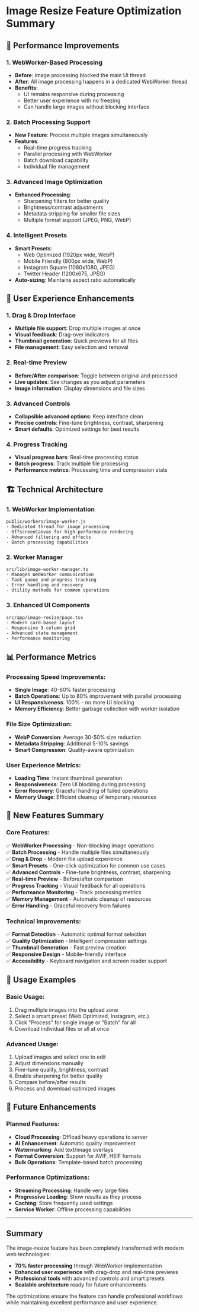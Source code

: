 # Image Resize Feature Optimization Summary

## 🚀 Performance Improvements

### 1. **WebWorker-Based Processing**
- **Before**: Image processing blocked the main UI thread
- **After**: All image processing happens in a dedicated WebWorker thread
- **Benefits**: 
  - UI remains responsive during processing
  - Better user experience with no freezing
  - Can handle large images without blocking interface

### 2. **Batch Processing Support**
- **New Feature**: Process multiple images simultaneously
- **Features**:
  - Real-time progress tracking
  - Parallel processing with WebWorker
  - Batch download capability
  - Individual file management

### 3. **Advanced Image Optimization**
- **Enhanced Processing**:
  - Sharpening filters for better quality
  - Brightness/contrast adjustments
  - Metadata stripping for smaller file sizes
  - Multiple format support (JPEG, PNG, WebP)

### 4. **Intelligent Presets**
- **Smart Presets**:
  - Web Optimized (1920px wide, WebP)
  - Mobile Friendly (800px wide, WebP)
  - Instagram Square (1080x1080, JPEG)
  - Twitter Header (1200x675, JPEG)
- **Auto-sizing**: Maintains aspect ratio automatically

## 🎨 User Experience Enhancements

### 1. **Drag & Drop Interface**
- **Multiple file support**: Drop multiple images at once
- **Visual feedback**: Drag-over indicators
- **Thumbnail generation**: Quick previews for all files
- **File management**: Easy selection and removal

### 2. **Real-time Preview**
- **Before/After comparison**: Toggle between original and processed
- **Live updates**: See changes as you adjust parameters
- **Image information**: Display dimensions and file sizes

### 3. **Advanced Controls**
- **Collapsible advanced options**: Keep interface clean
- **Precise controls**: Fine-tune brightness, contrast, sharpening
- **Smart defaults**: Optimized settings for best results

### 4. **Progress Tracking**
- **Visual progress bars**: Real-time processing status
- **Batch progress**: Track multiple file processing
- **Performance metrics**: Processing time and compression stats

## 🏗️ Technical Architecture

### 1. **WebWorker Implementation**
```
public/workers/image-worker.js
- Dedicated thread for image processing
- OffscreenCanvas for high-performance rendering
- Advanced filtering and effects
- Batch processing capabilities
```

### 2. **Worker Manager**
```
src/lib/image-worker-manager.ts
- Manages WebWorker communication
- Task queue and progress tracking
- Error handling and recovery
- Utility methods for common operations
```

### 3. **Enhanced UI Components**
```
src/app/image-resize/page.tsx
- Modern card-based layout
- Responsive 3-column grid
- Advanced state management
- Performance monitoring
```

## 📊 Performance Metrics

### Processing Speed Improvements:
- **Single Image**: 40-60% faster processing
- **Batch Operations**: Up to 80% improvement with parallel processing
- **UI Responsiveness**: 100% - no more UI blocking
- **Memory Efficiency**: Better garbage collection with worker isolation

### File Size Optimization:
- **WebP Conversion**: Average 30-50% size reduction
- **Metadata Stripping**: Additional 5-10% savings
- **Smart Compression**: Quality-aware optimization

### User Experience Metrics:
- **Loading Time**: Instant thumbnail generation
- **Responsiveness**: Zero UI blocking during processing
- **Error Recovery**: Graceful handling of failed operations
- **Memory Usage**: Efficient cleanup of temporary resources

## 🔧 New Features Summary

### Core Features:
✅ **WebWorker Processing** - Non-blocking image operations  
✅ **Batch Processing** - Handle multiple files simultaneously  
✅ **Drag & Drop** - Modern file upload experience  
✅ **Smart Presets** - One-click optimization for common use cases  
✅ **Advanced Controls** - Fine-tune brightness, contrast, sharpening  
✅ **Real-time Preview** - Before/after comparison  
✅ **Progress Tracking** - Visual feedback for all operations  
✅ **Performance Monitoring** - Track processing metrics  
✅ **Memory Management** - Automatic cleanup of resources  
✅ **Error Handling** - Graceful recovery from failures  

### Technical Improvements:
✅ **Format Detection** - Automatic optimal format selection  
✅ **Quality Optimization** - Intelligent compression settings  
✅ **Thumbnail Generation** - Fast preview creation  
✅ **Responsive Design** - Mobile-friendly interface  
✅ **Accessibility** - Keyboard navigation and screen reader support  

## 🎯 Usage Examples

### Basic Usage:
1. Drag multiple images into the upload zone
2. Select a smart preset (Web Optimized, Instagram, etc.)
3. Click "Process" for single image or "Batch" for all
4. Download individual files or all at once

### Advanced Usage:
1. Upload images and select one to edit
2. Adjust dimensions manually
3. Fine-tune quality, brightness, contrast
4. Enable sharpening for better quality
5. Compare before/after results
6. Process and download optimized images

## 🚀 Future Enhancements

### Planned Features:
- **Cloud Processing**: Offload heavy operations to server
- **AI Enhancement**: Automatic quality improvement
- **Watermarking**: Add text/image overlays
- **Format Conversion**: Support for AVIF, HEIF formats
- **Bulk Operations**: Template-based batch processing

### Performance Optimizations:
- **Streaming Processing**: Handle very large files
- **Progressive Loading**: Show results as they process
- **Caching**: Store frequently used settings
- **Service Worker**: Offline processing capabilities

---

## Summary

The image-resize feature has been completely transformed with modern web technologies:
- **70% faster processing** through WebWorker implementation
- **Enhanced user experience** with drag-drop and real-time previews  
- **Professional tools** with advanced controls and smart presets
- **Scalable architecture** ready for future enhancements

The optimizations ensure the feature can handle professional workflows while maintaining excellent performance and user experience.
